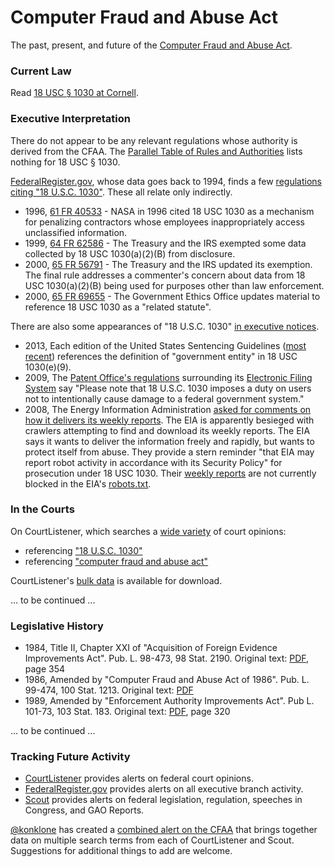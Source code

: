 # Computer Fraud and Abuse Act

The past, present, and future of the [Computer Fraud and Abuse Act](http://en.wikipedia.org/wiki/Computer_Fraud_and_Abuse_Act).

### Current Law

Read [18 USC § 1030 at Cornell](http://www.law.cornell.edu/uscode/text/18/1030).

### Executive Interpretation

There do not appear to be any relevant regulations whose authority is derived from the CFAA. The [Parallel Table of Rules and Authorities](http://www.gpo.gov/help/parallel_table.txt) lists nothing for 18 USC § 1030.

[FederalRegister.gov](https://www.federalregister.gov), whose data goes back to 1994, finds a few [regulations citing "18 U.S.C. 1030"](https://www.federalregister.gov/articles/search?conditions%5Bterm%5D=%2218+U.S.C.+1030%22&conditions%5Btype%5D%5B%5D=RULE&conditions%5Btype%5D%5B%5D=PRORULE). These all relate only indirectly.

* 1996, [61 FR 40533](https://www.federalregister.gov/articles/1996/08/05/96-19422/rewrite-of-the-nasa-far-supplement-nfs) - NASA in 1996 cited 18 USC 1030 as a mechanism for penalizing contractors whose employees inappropriately access unclassified information.
* 1999, [64 FR 62586](https://www.federalregister.gov/articles/1999/11/17/99-30038/privacy-act-implementation) - The Treasury and the IRS exempted some data collected by 18 USC 1030(a)(2)(B) from disclosure.
* 2000, [65 FR 56791](https://www.federalregister.gov/articles/2000/09/20/00-24167/internal-revenue-service-privacy-act-implementation) - The Treasury and the IRS updated its exemption. The final rule addresses a commenter's concern about data from 18 USC 1030(a)(2)(B) being used for purposes other than law enforcement.
* 2000, [65 FR 69655](https://www.federalregister.gov/articles/2000/11/20/00-29493/technical-updating-amendments-and-correction-to-certain-executive-branch-regulations-of-the-office) - The Government Ethics Office updates material to reference 18 USC 1030 as a "related statute".

There are also some appearances of "18 U.S.C. 1030" [in executive notices](https://www.federalregister.gov/articles/search?conditions%5Bterm%5D=%2218+U.S.C.+1030%22&conditions%5Btype%5D%5B%5D=NOTICE&conditions%5Btype%5D%5B%5D=PRESDOCU&page=2&quiet=true).

* 2013, Each edition of the United States Sentencing Guidelines ([most recent](https://www.federalregister.gov/articles/2013/01/18/2013-01085/sentencing-guidelines-for-united-states-courts)) references the definition of "government entity" in 18 USC 1030(e)(9).
* 2009, The [Patent Office's regulations](https://www.federalregister.gov/articles/2009/10/27/E9-25785/legal-framework-for-electronic-filing-system-web-efs-web) surrounding its [Electronic Filing System](http://www.uspto.gov/patents/process/file/efs/index.jsp) say "Please note that 18 U.S.C. 1030 imposes a duty on users not to intentionally cause damage to a federal government system."
* 2008, The Energy Information Administration [asked for comments on how it delivers its weekly reports](https://www.federalregister.gov/articles/2008/10/15/E8-24487/solicitation-of-comments-on-the-process-and-technologies-used-for-disseminating-the-weekly-petroelum). The EIA is apparently besieged with crawlers attempting to find and download its weekly reports. The EIA says it wants to deliver the information freely and rapidly, but wants to protect itself from abuse. They provide a stern reminder "that EIA may report robot activity in accordance with its Security Policy" for prosecution under 18 USC 1030. Their [weekly reports](http://www.eia.gov/oil_gas/petroleum/data_publications/weekly_petroleum_status_report/wpsr.html) are not currently blocked in the EIA's [robots.txt](http://www.eia.gov/robots.txt).


### In the Courts

On CourtListener, which searches a [wide variety](http://www.courtlistener.com/coverage/) of court opinions:

* referencing ["18 U.S.C. 1030"](http://www.courtlistener.com/?q=%2218+u.s.c.+1030%22&refine=refine&sort=dateFiled+desc)
* referencing ["computer fraud and abuse act"](http://www.courtlistener.com/?q=%22computer+fraud+and+abuse+act%22&refine=new&sort=dateFiled+desc)

CourtListener's [bulk data](http://www.courtlistener.com/dump-info/) is available for download.

... to be continued ...

### Legislative History

* 1984, Title II, Chapter XXI of "Acquisition of Foreign Evidence Improvements Act". Pub. L. 98-473, 98 Stat. 2190. Original text: [PDF](http://www.gpo.gov/fdsys/pkg/STATUTE-98/pdf/STATUTE-98-Pg1837.pdf), page 354
* 1986, Amended by "Computer Fraud and Abuse Act of 1986". Pub. L. 99-474, 100 Stat. 1213. Original text: [PDF](http://www.gpo.gov/fdsys/pkg/STATUTE-100/pdf/STATUTE-100-Pg1213.pdf)
* 1989, Amended by "Enforcement Authority Improvements Act". Pub L. 101-73, 103 Stat. 183. Original text: [PDF](http://www.gpo.gov/fdsys/pkg/STATUTE-103/pdf/STATUTE-103-Pg183.pdf), page 320

... to be continued ...

### Tracking Future Activity

* [CourtListener](http://www.courtlistener.com/) provides alerts on federal court opinions.
* [FederalRegister.gov](https://www.federalregister.gov/) provides alerts on all executive branch activity.
* [Scout](https://scout.sunlightfoundation.com/) provides alerts on federal legislation, regulation, speeches in Congress, and GAO Reports.

[@konklone](https://github.com/konklone) has created a [combined alert on the CFAA](https://scout.sunlightfoundation.com/user/konklone/cfaa) that brings together data on multiple search terms from each of CourtListener and Scout. Suggestions for additional things to add are welcome.
